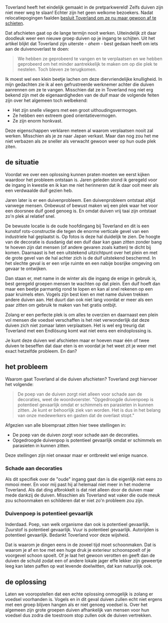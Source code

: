 Toverland heeft het eindelijk gemaakt in de pretparkwereld! Zelfs duiven zijn niet meer weg te slaan! Echter zijn het geen welkome bezoekers. Nadat relocatiepogingen faalden [besluit Toverland om ze nu maar gewoon af te schieten](https://www.looopings.nl/weblog/12020/Toverland-krijgt-vergunning-om-duiven-af-te-schieten-Veel-overlast.html).

Dat afschieten gaat op de lange termijn nooit werken. Uiteindelijk zit daar doodleuk weer een nieuwe groep duiven op je ingang te schijten. Uit het artikel blijkt dat Toverland zijn uiterste - *ahem* - best gedaan heeft om iets aan de duivenoverlast te doen:

> We hebben ze geprobeerd te vangen en te verplaatsen en we hebben geprobeerd om het minder aantrekkelijk te maken om op die plek te nestelen. Toch bleven ze terugkomen.

Ik moest wel een klein beetje lachen om deze diervriendelijke knulligheid. In mijn gedachten zie ik al een gefrustreerde werknemer achter die duiven aanrennen om ze te vangen. Misschien dat ze in Toverland nog niet erg bekend zijn met de eigenaardigheden van de duif maar de volgende feiten zijn over het algemeen toch welbekend:

* Het zijn snelle vliegers met een groot uithoudingsvermogen.
* Ze hebben een extreem goed orientatievermogen.
* Ze zijn enorm honkvast.

Deze eigenschappen verklaren meteen al waarom verplaatsen nooit zal werken. Misschien als je ze naar Japan verkast. Maar dan nog zou het me niet verbazen als ze sneller als verwacht gewoon weer op hun oude plek ziten.

## de situatie
Voordat we over een oplossing kunnen praten moeten we eerst kijken waardoor het probleem ontstaan is. Jaren geleden stond ik geregeld voor de ingang in kwestie en ik kan me niet herinneren dat ik daar ooit meer als een verdwaalde duif gezien heb.

Jaren later is er een duivenprobleem. Een duivenprobleem ontstaat altijd vanwege mensen. Onbewust of bewust maken wij een plek waar het voor een doorsnee duif goed genoeg is. En omdat duiven vrij taai zijn ontstaat zo'n plek al relatief snel.

De bewuste locatie is de oude hoofdingang bij Toverland en dit is een kunstof rots-constructie die tegen de enorme verticale gevel van een industriele hal geplaatst is. Op fotos is deze hal duidelijk te zien. De hoogte van de decoratie is dusdanig dat een duif daar kan gaan zitten zonder bang te hoeven zijn dat mensen (of andere gevaren zoals katten) te dicht bij komen. Daarnaast is het een uitstekend uitzichtpunt over het plein en met de grote gevel van de hal achter zich is de duif uitstekend beschermd. In het slechte geval is er een vrije ruimte en een nabije bosrijke omgeving om gevaar te ontwijken.

Dan staan er, met name in de winter als die ingang de enige in gebruik is, best geregeld groepen mensen te wachten op dat plein. Een duif hoeft dan maar een beetje parmantig rond te lopen en kan al snel rekenen op een paar kruimels eten. Vogels zijn best kien en met name duiven trekken andere duiven aan. Het duurt dan ook niet lang voordat er meer als een paar zitten om gebruik te maken van het gratis ontbijt.

Zolang er een perfecte plek is om alles te overzien en daarnaast een plein vol mensen die voedsel verschaffen is het niet verwonderlijk dat deze duiven zich niet zomaar laten verplaatsen. Het is wel erg treurig dat Toverland met een Endlösung komt wat niet eens een eindoplossing is. 

Je kunt deze duiven wel afschieten maar er hoeven maar één of twee duiven te beseffen dat daar eten is en voordat je het weet zit je weer met exact hetzelfde probleem. En dan?

## het probleem
Waarom gaat Toverland al die duiven afschieten? Toverland zegt hiervoer het volgende:
> De poep van de duiven zorgt niet alleen voor schade aan de decoraties, weet de woordvoerster. "Opgedroogde duivenpoep is potentieel gevaarlijk omdat er schimmels en parasieten in kunnen zitten. Je kunt er behoorlijk ziek van worden. Het is dus in het belang van onze medewerkers en gasten dat de overlast stopt."

Afgezien van alle bloempraat zitten hier twee stellingen in:
* De poep van de duiven zorgt voor schade aan de decoraties.
* Opgedroogde duivenpop is potentieel gevaarlijk omdat er schimmels en parasieten in kunnen zitten. 

Deze stellingen zijn niet onwaar maar er ontbreekt wel enige nuance.

### Schade aan decoraties
Als dit specifiek over de "oude" ingang gaat dan is die eigenlijk niet eens zo mmooi meer. En voor mij past hij al helemaal niet meer in het moderne Toverland. Als dat ding afbrokkelt is dat niet alleen door de duiven maar mede dankzij de duiven. Misschien als Toverland wat vaker die oude meuk zou schoonmaken en schilderen dat er niet zo'n probleem zou zijn.

### Duivenpoep is potentieel gevaarlijk
Inderdaad. Poep, van welk organisme dan ook is potentieel gevaarlijk. Zuurstof is potentieel gevaarlijk. Vuur is potentieel gevaarlijk. Autorijden is potentieel gevaarlijk. Bedankt Toverland voor deze wijsheid.

Dat is waarom je dingen eens in de zoveel tijd moet schoonmaken. Dat is waarom je af en toe met een huge druk je exterieur schoonspoelt of je voorgevel schoon spoelt. Of je laat het gewoon verotten en geeft dan de duiven de schuld zodat een of andere lokale jager effe lekker zijn geweertje leeg kan laten paffen op wat levende doelwitten, dat kan natuurlijk ook.

## de oplossing
Laten we vooropstellen dat een echte oplossing onmogelijk is zolang er voedsel voorhanden is. Vogels en in dit geval duiven zullen echt niet ergens met een groep blijven hangen als er niet genoeg voedsel is. Over het algemeen zijn grote groepen duiven afhankelijk van mensen voor hun voedsel dus zodra die toestroom stop zullen ook de duiven vertrekken.


